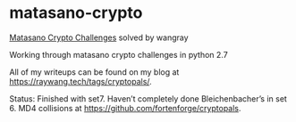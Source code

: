 # matasano-crypto

[Matasano Crypto Challenges](https://cryptopals.com) solved by wangray

Working through matasano crypto challenges in python 2.7

All of my writeups can be found on my blog at https://raywang.tech/tags/cryptopals/.

Status: Finished with set7. Haven’t completely done Bleichenbacher’s in set 6. MD4 collisions at https://github.com/fortenforge/cryptopals. 

